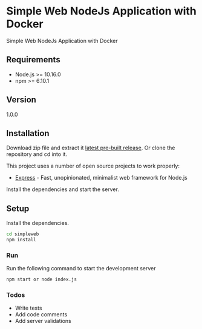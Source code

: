 # Simple Web NodeJs Application with Docker

Simple Web NodeJs Application with Docker

## Requirements

  - Node.js >= 10.16.0
  - npm >= 6.10.1

## Version

1.0.0

## Installation

Download zip file and extract it [latest pre-built release](https://github.com/reysmerwvr/simpleweb). Or clone the repository and cd into it.

This project uses a number of open source projects to work properly:

* [Express] - Fast, unopinionated, minimalist web framework for Node.js

Install the dependencies and start the server.

## Setup

Install the dependencies.

```bash
cd simpleweb
npm install
```

### Run

Run the following command to start the development server

```bash
npm start or node index.js
```

### Todos
  - Write tests
  - Add code comments
  - Add server validations

[//]: # (These are reference links used in the body of this note and get stripped out when the markdown processor does 
its job. There is no need to format nicely because it shouldn't be seen. Thanks SO - http://stackoverflow.com/questions/4823468/store-comments-in-markdown-syntax)

   [Express]: <https://expressjs.com/>
